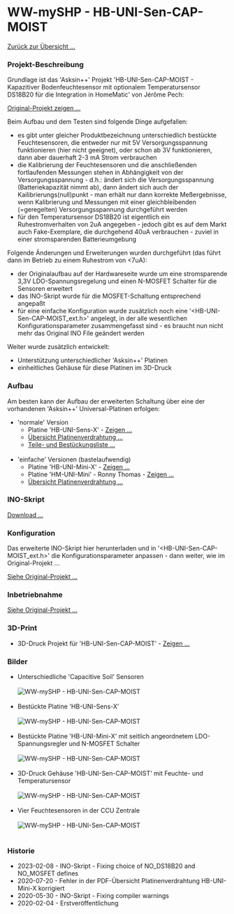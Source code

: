 # WW-mySHP - HB-UNI-Sen-CAP-MOIST

[Zurück zur Übersicht ... ](../README.md)

### Projekt-Beschreibung
Grundlage ist das 'Asksin++' Projekt 'HB-UNI-Sen-CAP-MOIST - Kapazitiver Bodenfeuchtesensor mit optionalem Temperatursensor DS18B20 für die Integration in HomeMatic' von Jérôme Pech:

[Original-Projekt zeigen ...](https://github.com/jp112sdl/HB-UNI-Sen-CAP-MOIST)

Beim Aufbau und dem Testen sind folgende Dinge aufgefallen:
- es gibt unter gleicher Produktbezeichnung unterschiedlich bestückte Feuchtesensoren, die entweder nur mit 5V Versorgungsspannung funktionieren (hier nicht geeignet), oder schon ab 3V funktionieren, dann aber dauerhaft 2-3 mA Strom verbrauchen
- die Kalibrierung der Feuchtesensoren und die anschließenden fortlaufenden Messungen stehen in Abhängigkeit von der Versorgungsspannung - d.h.: ändert sich die Versorgungsspannung (Batteriekapazität nimmt ab), dann ändert sich auch der Kailibrierungs(null)punkt - man erhält nur dann korrekte Meßergebnisse, wenn Kalibrierung und Messungen mit einer gleichbleibenden (=geregelten) Versorgungsspannung durchgeführt werden
- für den Temperatursensor DS18B20 ist eigentlich ein Ruhestromverhalten von 2uA angegeben - jedoch gibt es auf dem Markt auch Fake-Exemplare, die durchgehend 40uA verbrauchen - zuviel in einer stromsparenden Batterieumgebung

Folgende Änderungen und Erweiterungen wurden durchgeführt (das führt dann im Betrieb zu einem Ruhestrom von <7uA):
- der Originalaufbau auf der Hardwareseite wurde um eine stromsparende 3,3V LDO-Spannungsregelung und einen N-MOSFET Schalter für die Sensoren erweitert
- das INO-Skript wurde für die MOSFET-Schaltung entsprechend angepaßt
- für eine einfache Konfiguration wurde zusätzlich noch eine '<HB-UNI-Sen-CAP-MOIST_ext.h>' angelegt, in der alle wesentlichen Konfigurationsparameter zusammengefasst sind - es braucht nun nicht mehr das Original INO File geändert werden

Weiter wurde zusätzlich entwickelt:
- Unterstützung unterschiedlicher 'Asksin++' Platinen
- einheitliches Gehäuse für diese Platinen im 3D-Druck

### Aufbau
Am besten kann der Aufbau der erweiterten Schaltung über eine der vorhandenen 'Asksin++' Universal-Platinen erfolgen:

- 'normale' Version
  - Platine 'HB-UNI-Sens-X' - [Zeigen ...](https://github.com/wolwin/WW-myPCB/tree/master/PCB_HB-UNI-Sens-X)
  - [Übersicht Platinenverdrahtung ...](./bin/HB-UNI-Sen-CAP-MOIST_ext_Verdrahtung_HB-UNI-Sens-X.pdf)
  - [Teile- und Bestückungsliste ...](./bin/HB-UNI-Sen-CAP-MOIST_HB-UNI-Sens-X_Teileliste.txt)
<br><br>
- 'einfache' Versionen (bastelaufwendig)
  - Platine 'HB-UNI-Mini-X' - [Zeigen ...](https://github.com/wolwin/WW-myPCB/tree/master/PCB_HB-UNI-Mini-X)
  - Platine 'HM-UNI-Mini' - Ronny Thomas - [Zeigen ...](https://github.com/ronnythomas/HB-Mini)
  - [Übersicht Platinenverdrahtung ...](./bin/HB-UNI-Sen-CAP-MOIST_ext_Verdrahtung_HB-UNI-Mini-X.pdf)

### INO-Skript
[Download ...](./bin/HB_UNI_Sen_CAP_MOIST_ext_20230208.zip)

### Konfiguration
Das erweiterte INO-Skript hier herunterladen und in '<HB-UNI-Sen-CAP-MOIST_ext.h>' die Konfigurationsparameter anpassen - dann weiter, wie im Original-Projekt ...

[Siehe Original-Projekt ...](https://github.com/jp112sdl/HB-UNI-Sen-CAP-MOIST#code-flashen)

### Inbetriebnahme

[Siehe Original-Projekt ...](https://github.com/jp112sdl/HB-UNI-Sen-CAP-MOIST#gerät-anlernen)

### 3D-Print
- 3D-Druck Projekt für 'HB-UNI-Sen-CAP-MOIST' - [Zeigen ...](https://github.com/wolwin/WW-my3DP/blob/master/3DP_HB-UNI-Sen-CAP-MOIST/README.md)

### Bilder
- Unterschiedliche 'Capacitive Soil' Sensoren
<br><br>
![WW-mySHP - HB-UNI-Sen-CAP-MOIST](./img/SHP_CAP-MOIST_01.jpg "Feuchtesensoren")<br><br>
- Bestückte Platine 'HB-UNI-Sens-X'
<br><br>
![WW-mySHP - HB-UNI-Sen-CAP-MOIST](./img/SHP_CAP-MOIST_02.jpg "HB-UNI-Sens-X")<br><br>
- Bestückte Platine 'HB-UNI-Mini-X' mit seitlich angeordnetem LDO-Spannungsregler und N-MOSFET Schalter
<br><br>
![WW-mySHP - HB-UNI-Sen-CAP-MOIST](./img/SHP_CAP-MOIST_03.jpg "HB-UNI-Mini-X")<br><br>
- 3D-Druck Gehäuse 'HB-UNI-Sen-CAP-MOIST' mit Feuchte- und Temperatursensor
<br><br>
![WW-mySHP - HB-UNI-Sen-CAP-MOIST](./img/SHP_CAP-MOIST_04.jpg "Gehäuse 'HB-UNI-Sen-CAP-MOIST'")<br><br>
- Vier Feuchtesensoren in der CCU Zentrale
<br><br>
![WW-mySHP - HB-UNI-Sen-CAP-MOIST](./img/SHP_CAP-MOIST_05.jpg "Gehäuse 'HB-UNI-Sen-CAP-MOIST'")<br><br>

### Historie
- 2023-02-08 - INO-Skript - Fixing choice of NO_DS18B20 and NO_MOSFET defines
- 2020-07-20 - Fehler in der PDF-Übersicht Platinenverdrahtung HB-UNI-Mini-X korrigiert
- 2020-05-30 - INO-Skript - Fixing compiler warnings
- 2020-02-04 - Erstveröffentlichung
